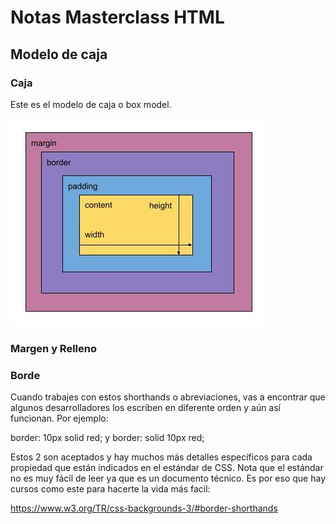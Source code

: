 # Notas Masterclass HTML

## Modelo de caja 

### Caja

Este es el modelo de caja o box model.

![Model-Box](./Assets/Model-Box.jpg)

### Margen y Relleno

### Borde 

Cuando trabajes con estos shorthands o abreviaciones, vas a encontrar que algunos desarrolladores los escriben en diferente orden y aún así funcionan. Por ejemplo:

border: 10px solid red; y border: solid 10px red;

Estos 2 son aceptados y hay muchos más detalles específicos para cada propiedad que están indicados en el estándar de CSS. Nota que el estándar no es muy fácil de leer ya que es un documento técnico. Es por eso que hay cursos como este para hacerte la vida más facil:

https://www.w3.org/TR/css-backgrounds-3/#border-shorthands